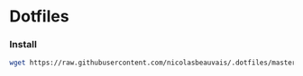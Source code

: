 # Dotfiles

### Install
```bash
wget https://raw.githubusercontent.com/nicolasbeauvais/.dotfiles/master/clone.sh | bash
```
